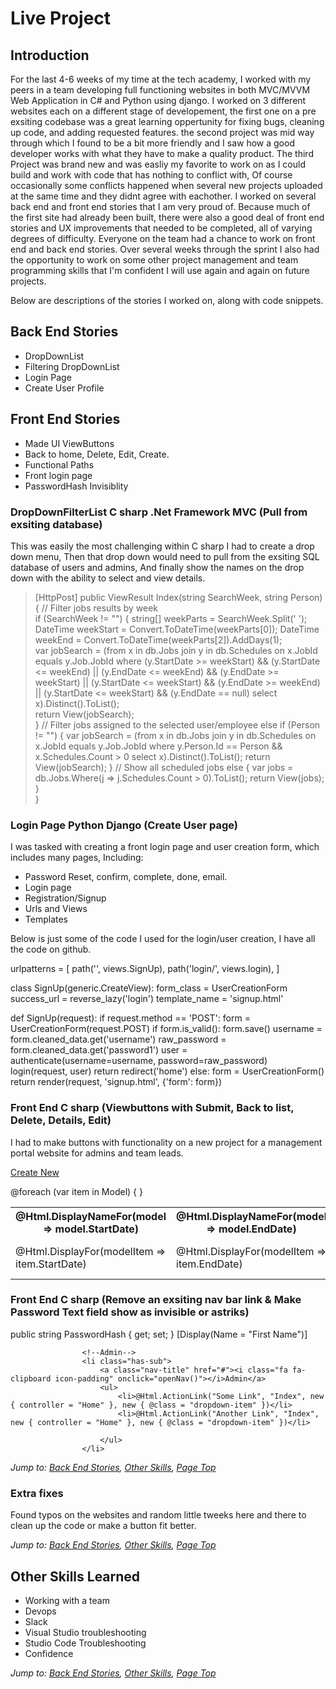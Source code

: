 # Live Project

## Introduction
For the last 4-6 weeks of my time at the tech academy, I worked with my peers in a team developing full functioning websites in both MVC/MVVM Web Application in C# and Python using django. I worked on 3 different websites each on a different stage of developement, the first one on a pre exsiting codebase was a great learning oppertunity for fixing bugs, cleaning up code, and adding requested features.
the second project was mid way through which I found to be a bit more friendly and I saw how a good developer works with what they have to make a quality product. The third Project was brand new and was easliy my favorite to work on as I could build and work with code that has nothing to conflict with, Of course occasionally some conflicts happened when several new projects uploaded at the same time and they didnt agree with eachother. I worked on several back end and front end stories that I am very proud of. Because much of the first site had already been built, there were also a good deal of front end stories and UX improvements that needed to be completed, all of varying degrees of difficulty. Everyone on the team had a chance to work on front end and back end stories. Over several weeks through the sprint I also had the opportunity to work on some other project management and team programming skills that I'm confident I will use again and again on future projects.

Below are descriptions of the stories I worked on, along with code snippets.

## Back End Stories
* DropDownList
* Filtering DropDownList
* Login Page
* Create User Profile
## Front End Stories
* Made UI ViewButtons
* Back to home, Delete, Edit, Create.
* Functional Paths
* Front login page
* PasswordHash Invisiblity


### DropDownFilterList C sharp .Net Framework MVC (Pull from exsiting database)
This was easily the most challenging within C sharp I had to create a drop down menu,
Then that drop down would need to pull from the exsiting SQL database of users and admins,
And finally show the names on the drop down with the ability to select and view details.

  > [HttpPost]
        public ViewResult Index(string SearchWeek, string Person)
        {   // Filter jobs results by week  
            if (SearchWeek != "")
            {
                string[] weekParts = SearchWeek.Split(' ');
                DateTime weekStart = Convert.ToDateTime(weekParts[0]);
                DateTime weekEnd = Convert.ToDateTime(weekParts[2]).AddDays(1);               
                var jobSearch = (from x in db.Jobs join y in db.Schedules on x.JobId equals y.Job.JobId
                                 where (y.StartDate >= weekStart) && (y.StartDate <= weekEnd)
                                 || (y.EndDate <= weekEnd) && (y.EndDate >= weekStart)
                                 || (y.StartDate <= weekStart) && (y.EndDate >= weekEnd)
                                 || (y.StartDate <= weekStart) && (y.EndDate == null)
                                 select x).Distinct().ToList();                
                return View(jobSearch);          
            }
            // Filter jobs assigned to the selected user/employee
            else if (Person != "")
            {
                var jobSearch = (from x in db.Jobs
                                 join y in db.Schedules on x.JobId equals y.Job.JobId
                                 where y.Person.Id == Person && x.Schedules.Count > 0
                                 select x).Distinct().ToList();
                return View(jobSearch);
            }
            // Show all scheduled jobs
            else
            {
                var jobs = db.Jobs.Where(j => j.Schedules.Count > 0).ToList();
                return View(jobs);
            }                                 
        }

 
 ### Login Page Python Django (Create User page)
I was tasked with creating a front login page and user creation form, which includes many pages, Including:
* Password Reset, confirm, complete, done, email.
* Login page
* Registration/Signup
* Urls and Views
* Templates

Below is just some of the code I used for the login/user creation, I have all the code on github.

urlpatterns = [
    path('', views.SignUp),
    path('login/', views.login),
]

class SignUp(generic.CreateView):
    form_class = UserCreationForm
    success_url = reverse_lazy('login')
    template_name = 'signup.html'
    

def SignUp(request):
    if request.method == 'POST':
        form = UserCreationForm(request.POST)
        if form.is_valid():
            form.save()
            username = form.cleaned_data.get('username')
            raw_password = form.cleaned_data.get('password1')
            user = authenticate(username=username, password=raw_password)
            login(request, user)
            return redirect('home')
    else:
        form = UserCreationForm()
    return render(request, 'signup.html', {'form': form})

### Front End C sharp (Viewbuttons with Submit, Back to list, Delete, Details, Edit)
I had to make buttons with functionality on a new project for a management portal website for admins and team leads.

<p>
<a type="button" class="btn btn-sm btn-primary" href="@Url.Action("Create")">
<i class="fa fa-plus-square"></i> Create New
</a>   
</p>
<table class="table table-striped table-bg table-hover">
<tr>
<th scope="col">
@Html.DisplayNameFor(model => model.StartDate)
</th>
<th scope="col">
@Html.DisplayNameFor(model => model.EndDate)
</th>
<th scope="col"></th>
</tr>
@foreach (var item in Model) {
<tr scope="row">
<td>
@Html.DisplayFor(modelItem => item.StartDate)
</td>
<td>
@Html.DisplayFor(modelItem => item.EndDate)
</td>
<td class="text-right">
<a type="button" class="btn btn-sm btn-primary" href="@Url.Action("Edit", new { id = item.ScheduleId })">
<span>
<i class="fa fa-pencil"></i> Edit
</span>
</a>
<a type="button" class="btn btn-sm btn-primary" href="@Url.Action("Details", new { id = item.ScheduleId })">
<span>
<i class="fa fa-list"></i> Details
</span>
</a>
<a type="button" class="btn btn-sm btn-primary" href="@Url.Action("Delete", new { id = item.ScheduleId })">
<span>
<i class="fa fa-trash"></i> Delete
</span>
</a>
</td>
</tr>
}

</table>



### Front End C sharp (Remove an exsiting nav bar link & Make Password Text field show as invisible or astriks)

 public string PasswordHash { get; set; }
 [Display(Name = "First Name")]

                    <!--Admin-->
                    <li class="has-sub">
                        <a class="nav-title" href="#"><i class="fa fa-clipboard icon-padding" onclick="openNav()"></i>Admin</a>
                        <ul>
                            <li>@Html.ActionLink("Some Link", "Index", new { controller = "Home" }, new { @class = "dropdown-item" })</li>
                            <li>@Html.ActionLink("Another Link", "Index", new { controller = "Home" }, new { @class = "dropdown-item" })</li>

                        </ul>
                    </li>

*Jump to: [Back End Stories](#back-end-stories), [Other Skills](#other-skills-learned), [Page Top](#live-project)*



### Extra fixes
Found typos on the websites and random little tweeks here and there to clean up the code or make a button fit better.



*Jump to: [Back End Stories](#back-end-stories), [Other Skills](#other-skills-learned), [Page Top](#live-project)*

## Other Skills Learned
* Working with a team
* Devops
* Slack
* Visual Studio troubleshooting
* Studio Code Troubleshooting
* Confidence
   
  
  
*Jump to: [Back End Stories](#back-end-stories), [Other Skills](#other-skills-learned), [Page Top](#live-project)*

